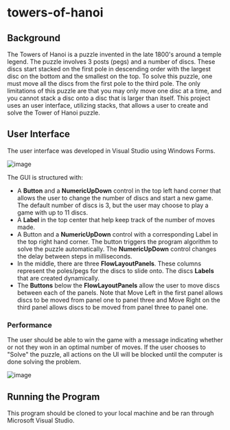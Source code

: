 # towers-of-hanoi

## Background 

The Towers of Hanoi is a puzzle invented in the late 1800's around a temple legend. The puzzle involves 3 posts (pegs) and a number of discs. These discs start stacked on the first pole in descending order with the largest disc on the bottom and the smallest on the top. To solve this puzzle, one must move all the discs from the first pole to the third pole. The only limitations of this puzzle are that you may only move one disc at a time, and you cannot stack a disc onto a disc that is larger than itself. 
This project uses an user interface, utilizing stacks, that allows a user to create and solve the Tower of Hanoi puzzle.

## User Interface
The user interface was developed in Visual Studio using Windows Forms. 

![image](https://github.com/emmalu00/towers-of-hanoi/assets/106994328/816cf7da-d9da-4663-be95-0c6c2efaa076)

The GUI is structured with:
* A **Button** and a **NumericUpDown** control in the top left hand corner that allows the user to change the number of discs and start a new game. The default number of discs is 3, but the user may choose to play a game with up to 11 discs. 
* A **Label** in the top center that help keep track of the number of moves made. 
* A Button and a **NumericUpDown** control with a corresponding Label in the top right hand corner. The button triggers the program algorithm to solve the puzzle automatically. The **NumericUpDown** control changes the delay between steps in milliseconds. 
* In the middle, there are three **FlowLayoutPanels**. These columns represent the poles/pegs for the discs to slide onto. The discs **Labels** that are created dynamically.
* The **Buttons** below the **FlowLayoutPanels** allow the user to move discs between each of the panels. Note that Move Left in the first panel allows discs to be moved from panel one to panel three and Move Right on the third panel allows discs to be moved from panel three to panel one.

### Performance
The user should be able to win the game with a message indicating whether or not they won in an optimal number of moves. If the user chooses to "Solve" the puzzle, all actions on the UI will be blocked until the computer is done solving the problem.

![image](https://github.com/emmalu00/towers-of-hanoi/assets/106994328/0b427ab2-0a0f-46fd-b6bf-7d11aa18869d)

## Running the Program
This program should be cloned to your local machine and be ran through Microsoft Visual Studio.
